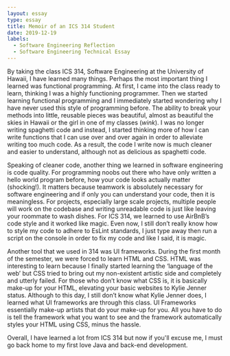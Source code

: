 ```yaml
---
layout: essay
type: essay
title: Memoir of an ICS 314 Student
date: 2019-12-19
labels:
  - Software Engineering Reflection
  - Software Engineering Technical Essay 
---
```


By taking the class ICS 314, Software Engineering at the University of Hawaii, I have learned many things. Perhaps the most important thing I learned was functional programming. At first, I came into the class ready to learn, thinking I was a highly functioning programmer. Then we started learning functional programming and I immediately started wondering why I have never used this style of programming before. The ability to break your methods into little, reusable pieces was beautiful, almost as beautiful the skies in Hawaii or the girl in one of my classes (*wink*). I was no longer writing spaghetti code and instead, I started thinking more of how I can write functions that I can use over and over again in order to alleviate writing too much code. As a result, the code I write now is much cleaner and easier to understand, although not as delicious as spaghetti code. 
	
Speaking of cleaner code, another thing we learned in software engineering is code quality. For programming noobs out there who have only written a hello world program before, how your code looks actually matter (shocking!). It matters because teamwork is absolutely necessary for software engineering and if only you can understand your code, then it is meaningless. For projects, especially large scale projects, multiple people will work on the codebase and writing unreadable code is just like leaving your roommate to wash dishes. For ICS 314, we learned to use AirBnB’s code style and it worked like magic. Even now, I still don’t really know how to style my code to adhere to EsLint standards, I just type away then run a script on the console in order to fix my code and like I said, it is magic. 

Another tool that we used in 314 was UI frameworks. During the first month of the semester, we were forced to learn HTML and CSS. HTML was interesting to learn because I finally started learning the ‘language of the web’ but CSS tried to bring out my non-existent artistic side and completely and utterly failed. For those who don’t know what CSS is, it is basically make-up for your HTML, elevating your basic websites to Kylie Jenner status. Although to this day, I still don’t know what Kylie Jenner does, I learned what UI frameworks are through this class. UI Frameworks essentially make-up artists that do your make-up for you. All you have to do is tell the framework what you want to see and the framework automatically styles your HTML using CSS, minus the hassle. 

Overall, I have learned a lot from ICS 314 but now if you'll excuse me, I must go back home to my first love Java and back-end development. 
